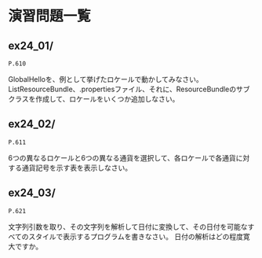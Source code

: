 # 演習問題一覧

## ex24_01/


`P.610`

GlobalHelloを、例として挙げたロケールで動かしてみなさい。
ListResourceBundle、.propertiesファイル、それに、ResourceBundleのサブクラスを作成して、ロケールをいくつか追加しなさい。

## ex24_02/


`P.611`

6つの異なるロケールと6つの異なる通貨を選択して、各ロケールで各通貨に対する通貨記号を示す表を表示しなさい。

## ex24_03/


`P.621`

文字列引数を取り、その文字列を解析して日付に変換して、その日付を可能なすべてのスタイルで表示するプログラムを書きなさい。
日付の解析はどの程度寛大ですか。
